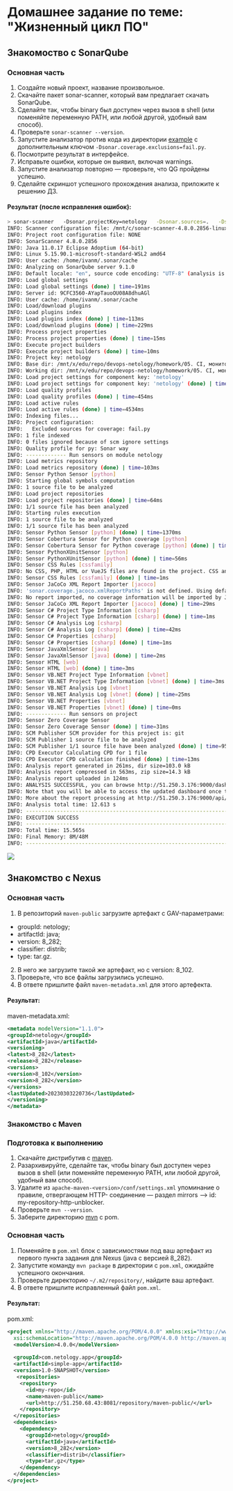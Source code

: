# Домашнее задание по теме: "Жизненный цикл ПО"

## Знакомоство с SonarQube

### Основная часть

1. Создайте новый проект, название произвольное.
2. Скачайте пакет sonar-scanner, который вам предлагает скачать SonarQube.
3. Сделайте так, чтобы binary был доступен через вызов в shell (или поменяйте переменную PATH, или любой другой, удобный вам способ).
4. Проверьте `sonar-scanner --version`.
5. Запустите анализатор против кода из директории [example](./example) с дополнительным ключом `-Dsonar.coverage.exclusions=fail.py`.
6. Посмотрите результат в интерфейсе.
7. Исправьте ошибки, которые он выявил, включая warnings.
8. Запустите анализатор повторно — проверьте, что QG пройдены успешно.
9. Сделайте скриншот успешного прохождения анализа, приложите к решению ДЗ.

#### Результат (после исправления ошибок):

```bash
> sonar-scanner   -Dsonar.projectKey=netology   -Dsonar.sources=.   -Dsonar.host.url=http://51.250.3.176:9000   -Dsonar.login=3bc6[REDACTED] -Dsonar.coverage.exclusions=fail.py -Dsonar.python.version=3
INFO: Scanner configuration file: /mnt/c/sonar-scanner-4.8.0.2856-linux/conf/sonar-scanner.properties
INFO: Project root configuration file: NONE
INFO: SonarScanner 4.8.0.2856
INFO: Java 11.0.17 Eclipse Adoptium (64-bit)
INFO: Linux 5.15.90.1-microsoft-standard-WSL2 amd64
INFO: User cache: /home/ivanm/.sonar/cache
INFO: Analyzing on SonarQube server 9.1.0
INFO: Default locale: "en", source code encoding: "UTF-8" (analysis is platform dependent)
INFO: Load global settings
INFO: Load global settings (done) | time=191ms
INFO: Server id: 9CFC3560-AYapTauoOU08A8dhuAGl
INFO: User cache: /home/ivanm/.sonar/cache
INFO: Load/download plugins
INFO: Load plugins index
INFO: Load plugins index (done) | time=113ms
INFO: Load/download plugins (done) | time=229ms
INFO: Process project properties
INFO: Process project properties (done) | time=15ms
INFO: Execute project builders
INFO: Execute project builders (done) | time=10ms
INFO: Project key: netology
INFO: Base dir: /mnt/x/edu/repo/devops-netology/homework/05. CI, мониторинг и управление конфигурациями/09. Процессы CICD/example
INFO: Working dir: /mnt/x/edu/repo/devops-netology/homework/05. CI, мониторинг и управление конфигурациями/09. Процессы CICD/example/.scannerwork
INFO: Load project settings for component key: 'netology'
INFO: Load project settings for component key: 'netology' (done) | time=78ms
INFO: Load quality profiles
INFO: Load quality profiles (done) | time=454ms
INFO: Load active rules
INFO: Load active rules (done) | time=4534ms
INFO: Indexing files...
INFO: Project configuration:
INFO:   Excluded sources for coverage: fail.py
INFO: 1 file indexed
INFO: 0 files ignored because of scm ignore settings
INFO: Quality profile for py: Sonar way
INFO: ------------- Run sensors on module netology
INFO: Load metrics repository
INFO: Load metrics repository (done) | time=103ms
INFO: Sensor Python Sensor [python]
INFO: Starting global symbols computation
INFO: 1 source file to be analyzed
INFO: Load project repositories
INFO: Load project repositories (done) | time=64ms
INFO: 1/1 source file has been analyzed
INFO: Starting rules execution
INFO: 1 source file to be analyzed
INFO: 1/1 source file has been analyzed
INFO: Sensor Python Sensor [python] (done) | time=1370ms
INFO: Sensor Cobertura Sensor for Python coverage [python]
INFO: Sensor Cobertura Sensor for Python coverage [python] (done) | time=62ms
INFO: Sensor PythonXUnitSensor [python]
INFO: Sensor PythonXUnitSensor [python] (done) | time=56ms
INFO: Sensor CSS Rules [cssfamily]
INFO: No CSS, PHP, HTML or VueJS files are found in the project. CSS analysis is skipped.
INFO: Sensor CSS Rules [cssfamily] (done) | time=1ms
INFO: Sensor JaCoCo XML Report Importer [jacoco]
INFO: 'sonar.coverage.jacoco.xmlReportPaths' is not defined. Using default locations: target/site/jacoco/jacoco.xml,target/site/jacoco-it/jacoco.xml,build/reports/jacoco/test/jacocoTestReport.xml
INFO: No report imported, no coverage information will be imported by JaCoCo XML Report Importer
INFO: Sensor JaCoCo XML Report Importer [jacoco] (done) | time=29ms
INFO: Sensor C# Project Type Information [csharp]
INFO: Sensor C# Project Type Information [csharp] (done) | time=1ms
INFO: Sensor C# Analysis Log [csharp]
INFO: Sensor C# Analysis Log [csharp] (done) | time=42ms
INFO: Sensor C# Properties [csharp]
INFO: Sensor C# Properties [csharp] (done) | time=1ms
INFO: Sensor JavaXmlSensor [java]
INFO: Sensor JavaXmlSensor [java] (done) | time=2ms
INFO: Sensor HTML [web]
INFO: Sensor HTML [web] (done) | time=3ms
INFO: Sensor VB.NET Project Type Information [vbnet]
INFO: Sensor VB.NET Project Type Information [vbnet] (done) | time=3ms
INFO: Sensor VB.NET Analysis Log [vbnet]
INFO: Sensor VB.NET Analysis Log [vbnet] (done) | time=25ms
INFO: Sensor VB.NET Properties [vbnet]
INFO: Sensor VB.NET Properties [vbnet] (done) | time=0ms
INFO: ------------- Run sensors on project
INFO: Sensor Zero Coverage Sensor
INFO: Sensor Zero Coverage Sensor (done) | time=31ms
INFO: SCM Publisher SCM provider for this project is: git
INFO: SCM Publisher 1 source file to be analyzed
INFO: SCM Publisher 1/1 source file have been analyzed (done) | time=956ms
INFO: CPD Executor Calculating CPD for 1 file
INFO: CPD Executor CPD calculation finished (done) | time=13ms
INFO: Analysis report generated in 261ms, dir size=103.0 kB
INFO: Analysis report compressed in 563ms, zip size=14.3 kB
INFO: Analysis report uploaded in 124ms
INFO: ANALYSIS SUCCESSFUL, you can browse http://51.250.3.176:9000/dashboard?id=netology
INFO: Note that you will be able to access the updated dashboard once the server has processed the submitted analysis report
INFO: More about the report processing at http://51.250.3.176:9000/api/ce/task?id=AYapc6jHaX7DiTpX5DFv
INFO: Analysis total time: 12.613 s
INFO: ------------------------------------------------------------------------
INFO: EXECUTION SUCCESS
INFO: ------------------------------------------------------------------------
INFO: Total time: 15.565s
INFO: Final Memory: 8M/48M
INFO: ------------------------------------------------------------------------
```

![](assets/images/sonarqube.png)

## Знакомство с Nexus

### Основная часть

1. В репозиторий `maven-public` загрузите артефакт с GAV-параметрами:

 *    groupId: netology;
 *    artifactId: java;
 *    version: 8_282;
 *    classifier: distrib;
 *    type: tar.gz.
   
2. В него же загрузите такой же артефакт, но с version: 8_102.
3. Проверьте, что все файлы загрузились успешно.
4. В ответе пришлите файл `maven-metadata.xml` для этого артефекта.

#### Результат:

maven-metadata.xml:
```xml
<metadata modelVersion="1.1.0">
<groupId>netology</groupId>
<artifactId>java</artifactId>
<versioning>
<latest>8_282</latest>
<release>8_282</release>
<versions>
<version>8_102</version>
<version>8_282</version>
</versions>
<lastUpdated>20230303220736</lastUpdated>
</versioning>
</metadata>
```

### Знакомство с Maven

### Подготовка к выполнению

1. Скачайте дистрибутив с [maven](https://maven.apache.org/download.cgi).
2. Разархивируйте, сделайте так, чтобы binary был доступен через вызов в shell (или поменяйте переменную PATH, или любой другой, удобный вам способ).
3. Удалите из `apache-maven-<version>/conf/settings.xml` упоминание о правиле, отвергающем HTTP- соединение — раздел mirrors —> id: my-repository-http-unblocker.
4. Проверьте `mvn --version`.
5. Заберите директорию [mvn](./mvn) с pom.

### Основная часть

1. Поменяйте в `pom.xml` блок с зависимостями под ваш артефакт из первого пункта задания для Nexus (java с версией 8_282).
2. Запустите команду `mvn package` в директории с `pom.xml`, ожидайте успешного окончания.
3. Проверьте директорию `~/.m2/repository/`, найдите ваш артефакт.
4. В ответе пришлите исправленный файл `pom.xml`.

#### Результат:

pom.xml:
```xml
<project xmlns="http://maven.apache.org/POM/4.0.0" xmlns:xsi="http://www.w3.org/2001/XMLSchema-instance"
  xsi:schemaLocation="http://maven.apache.org/POM/4.0.0 http://maven.apache.org/xsd/maven-4.0.0.xsd">
  <modelVersion>4.0.0</modelVersion>
 
  <groupId>com.netology.app</groupId>
  <artifactId>simple-app</artifactId>
  <version>1.0-SNAPSHOT</version>
   <repositories>
    <repository>
      <id>my-repo</id>
      <name>maven-public</name>
      <url>http://51.250.68.43:8081/repository/maven-public/</url>
    </repository>
  </repositories>
  <dependencies>
    <dependency>
      <groupId>netology</groupId>
      <artifactId>java</artifactId>
      <version>8_282</version>
      <classifier>distrib</classifier>
      <type>tar.gz</type>
    </dependency>
  </dependencies>
</project>
```